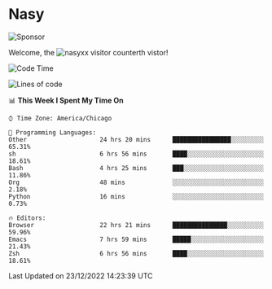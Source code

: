 # Nasy

<!--
<p align="center">
<img height="200" src="https://github-readme-stats.vercel.app/api?username=nasyxx&count_private=true&show_icons=true&theme=dracula&include_all_commits=true"/>
<img height="200" src="https://github-readme-stats.vercel.app/api/top-langs/?username=nasyxx&theme=dracula&hide=html,jupyter+notebook&count_private=true&show_icons=true"/>
</p>

  
----------------
-->

![Sponsor](https://img.shields.io/static/v1.svg?label=Sponsor&message=%E2%9D%A4&logo=GitHub&style=flat&color=pink)
 
Welcome, the ![nasyxx visitor counter](https://count.getloli.com/get/@nasyxx?theme=rule34)th vistor!
 
<!--START_SECTION:waka-->
![Code Time](http://img.shields.io/badge/Code%20Time-2%2C967%20hrs%2014%20mins-blue)

![Lines of code](https://img.shields.io/badge/From%20Hello%20World%20I%27ve%20Written-5%20Million%20lines%20of%20code-blue)

📊 **This Week I Spent My Time On** 

```text
⌚︎ Time Zone: America/Chicago

💬 Programming Languages: 
Other                    24 hrs 20 mins      ████████████████░░░░░░░░░   65.31% 
sh                       6 hrs 56 mins       ████░░░░░░░░░░░░░░░░░░░░░   18.61% 
Bash                     4 hrs 25 mins       ███░░░░░░░░░░░░░░░░░░░░░░   11.86% 
Org                      48 mins             ░░░░░░░░░░░░░░░░░░░░░░░░░   2.18% 
Python                   16 mins             ░░░░░░░░░░░░░░░░░░░░░░░░░   0.73%

🔥 Editors: 
Browser                  22 hrs 21 mins      ███████████████░░░░░░░░░░   59.96% 
Emacs                    7 hrs 59 mins       █████░░░░░░░░░░░░░░░░░░░░   21.43% 
Zsh                      6 hrs 56 mins       ████░░░░░░░░░░░░░░░░░░░░░   18.61%

```


 Last Updated on 23/12/2022 14:23:39 UTC
<!--END_SECTION:waka-->

<!-- ![visitors](https://visitor-badge.laobi.icu/badge?page_id=nasyxx.nasyxx) -->
